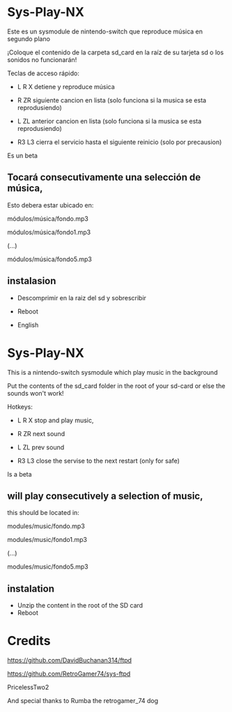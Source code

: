 # Sys-Play-NX

Este es un sysmodule de nintendo-switch que reproduce música en segundo plano

¡Coloque el contenido de la carpeta sd_card en la raíz de su tarjeta sd o los sonidos no funcionarán!

Teclas de acceso rápido:

* L R X detiene y reproduce música

* R ZR siguiente cancion en lista (solo funciona si la musica se esta reprodusiendo)

* L ZL anterior cancion en lista (solo funciona si la musica se esta reprodusiendo)

* R3 L3 cierra el servicio hasta el siguiente reinicio (solo por precausion)

Es un beta

## Tocará consecutivamente una selección de música,

Esto debera estar ubicado en:

módulos/música/fondo.mp3

módulos/música/fondo1.mp3

(...)

módulos/música/fondo5.mp3

 ## instalasion
 
* Descomprimir en la raiz del sd y sobrescribir
* Reboot

* English
# Sys-Play-NX

This is a nintendo-switch sysmodule which play music in the background

Put the contents of the sd_card folder in the root of your sd-card or else the sounds won't work!

Hotkeys: 
* L R X stop and play music,

* R ZR next sound

* L ZL prev sound

* R3 L3 close the servise to the next restart (only for safe)

Is a beta 

## will play consecutively a selection of music, 

this should be located in:

modules/music/fondo.mp3

modules/music/fondo1.mp3

(...)

modules/music/fondo5.mp3

## instalation

* Unzip the content in the root of the SD card
* Reboot

# Credits

https://github.com/DavidBuchanan314/ftpd

https://github.com/RetroGamer74/sys-ftpd

PricelessTwo2

And special thanks to Rumba the retrogamer_74 dog
